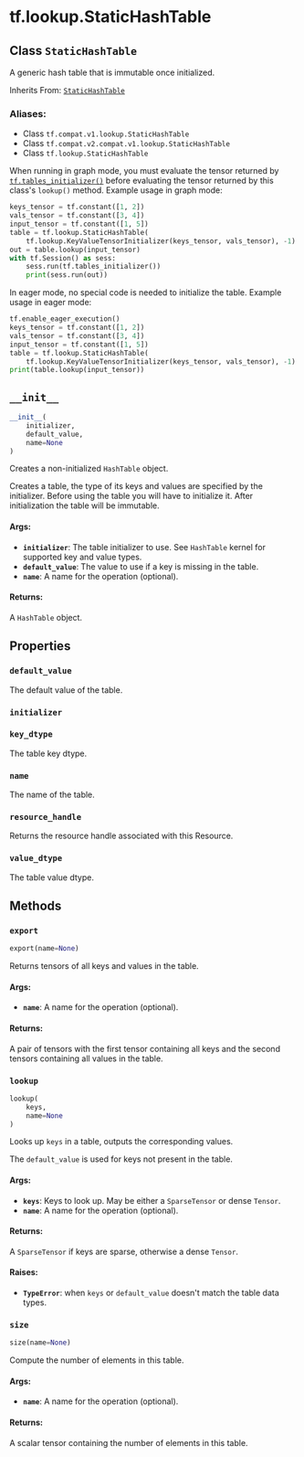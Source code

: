 <div itemscope itemtype="http://developers.google.com/ReferenceObject">
<meta itemprop="name" content="tf.lookup.StaticHashTable" />
<meta itemprop="path" content="Stable" />
<meta itemprop="property" content="default_value"/>
<meta itemprop="property" content="initializer"/>
<meta itemprop="property" content="key_dtype"/>
<meta itemprop="property" content="name"/>
<meta itemprop="property" content="resource_handle"/>
<meta itemprop="property" content="value_dtype"/>
<meta itemprop="property" content="__init__"/>
<meta itemprop="property" content="export"/>
<meta itemprop="property" content="lookup"/>
<meta itemprop="property" content="size"/>
</div>

# tf.lookup.StaticHashTable

## Class `StaticHashTable`

A generic hash table that is immutable once initialized.

Inherits From: [`StaticHashTable`](../../tf/compat/v2/lookup/StaticHashTable.md)

### Aliases:

* Class `tf.compat.v1.lookup.StaticHashTable`
* Class `tf.compat.v2.compat.v1.lookup.StaticHashTable`
* Class `tf.lookup.StaticHashTable`

<!-- Placeholder for "Used in" -->

When running in graph mode, you must evaluate the tensor returned by
<a href="../../tf/initializers/tables_initializer.md"><code>tf.tables_initializer()</code></a> before evaluating the tensor returned by
this class's `lookup()` method. Example usage in graph mode:

```python
keys_tensor = tf.constant([1, 2])
vals_tensor = tf.constant([3, 4])
input_tensor = tf.constant([1, 5])
table = tf.lookup.StaticHashTable(
    tf.lookup.KeyValueTensorInitializer(keys_tensor, vals_tensor), -1)
out = table.lookup(input_tensor)
with tf.Session() as sess:
    sess.run(tf.tables_initializer())
    print(sess.run(out))
```

In eager mode, no special code is needed to initialize the table.
Example usage in eager mode:

```python
tf.enable_eager_execution()
keys_tensor = tf.constant([1, 2])
vals_tensor = tf.constant([3, 4])
input_tensor = tf.constant([1, 5])
table = tf.lookup.StaticHashTable(
    tf.lookup.KeyValueTensorInitializer(keys_tensor, vals_tensor), -1)
print(table.lookup(input_tensor))
```

<h2 id="__init__"><code>__init__</code></h2>

``` python
__init__(
    initializer,
    default_value,
    name=None
)
```

Creates a non-initialized `HashTable` object.

Creates a table, the type of its keys and values are specified by the
initializer.
Before using the table you will have to initialize it. After initialization
the table will be immutable.

#### Args:


* <b>`initializer`</b>: The table initializer to use. See `HashTable` kernel for
  supported key and value types.
* <b>`default_value`</b>: The value to use if a key is missing in the table.
* <b>`name`</b>: A name for the operation (optional).


#### Returns:

A `HashTable` object.




## Properties

<h3 id="default_value"><code>default_value</code></h3>

The default value of the table.


<h3 id="initializer"><code>initializer</code></h3>




<h3 id="key_dtype"><code>key_dtype</code></h3>

The table key dtype.


<h3 id="name"><code>name</code></h3>

The name of the table.


<h3 id="resource_handle"><code>resource_handle</code></h3>

Returns the resource handle associated with this Resource.


<h3 id="value_dtype"><code>value_dtype</code></h3>

The table value dtype.




## Methods

<h3 id="export"><code>export</code></h3>

``` python
export(name=None)
```

Returns tensors of all keys and values in the table.


#### Args:


* <b>`name`</b>: A name for the operation (optional).


#### Returns:

A pair of tensors with the first tensor containing all keys and the
  second tensors containing all values in the table.


<h3 id="lookup"><code>lookup</code></h3>

``` python
lookup(
    keys,
    name=None
)
```

Looks up `keys` in a table, outputs the corresponding values.

The `default_value` is used for keys not present in the table.

#### Args:


* <b>`keys`</b>: Keys to look up. May be either a `SparseTensor` or dense `Tensor`.
* <b>`name`</b>: A name for the operation (optional).


#### Returns:

A `SparseTensor` if keys are sparse, otherwise a dense `Tensor`.



#### Raises:


* <b>`TypeError`</b>: when `keys` or `default_value` doesn't match the table data
  types.

<h3 id="size"><code>size</code></h3>

``` python
size(name=None)
```

Compute the number of elements in this table.


#### Args:


* <b>`name`</b>: A name for the operation (optional).


#### Returns:

A scalar tensor containing the number of elements in this table.




